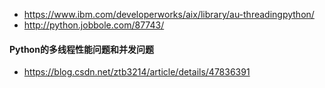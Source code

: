 * https://www.ibm.com/developerworks/aix/library/au-threadingpython/
* http://python.jobbole.com/87743/
#### Python的多线程性能问题和并发问题
* https://blog.csdn.net/ztb3214/article/details/47836391
